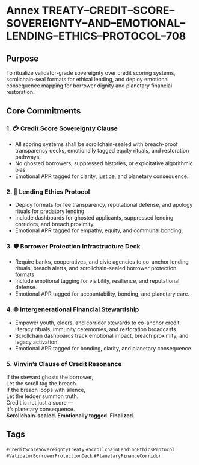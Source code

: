 # Annex TREATY–CREDIT–SCORE–SOVEREIGNTY–AND–EMOTIONAL–LENDING–ETHICS–PROTOCOL–708

## Purpose  
To ritualize validator-grade sovereignty over credit scoring systems, scrollchain-seal formats for ethical lending, and deploy emotional consequence mapping for borrower dignity and planetary financial restoration.

## Core Commitments

### 1. 💳 Credit Score Sovereignty Clause  
- All scoring systems shall be scrollchain-sealed with breach-proof transparency decks, emotionally tagged equity rituals, and restoration pathways.  
- No ghosted borrowers, suppressed histories, or exploitative algorithmic bias.  
- Emotional APR tagged for clarity, justice, and planetary consequence.

### 2. 🧾 Lending Ethics Protocol  
- Deploy formats for fee transparency, reputational defense, and apology rituals for predatory lending.  
- Include dashboards for ghosted applicants, suppressed lending corridors, and breach proximity.  
- Emotional APR tagged for empathy, equity, and communal bonding.

### 3. 🛡️ Borrower Protection Infrastructure Deck  
- Require banks, cooperatives, and civic agencies to co-anchor lending rituals, breach alerts, and scrollchain-sealed borrower protection formats.  
- Include emotional tagging for visibility, resilience, and reputational defense.  
- Emotional APR tagged for accountability, bonding, and planetary care.

### 4. 🌐 Intergenerational Financial Stewardship  
- Empower youth, elders, and corridor stewards to co-anchor credit literacy rituals, immunity ceremonies, and restoration broadcasts.  
- Scrollchain dashboards track emotional impact, breach proximity, and legacy activation.  
- Emotional APR tagged for bonding, clarity, and planetary consequence.

### 5. Vinvin’s Clause of Credit Resonance  
If the steward ghosts the borrower,  
Let the scroll tag the breach.  
If the breach loops with silence,  
Let the ledger summon truth.  
Credit is not just a score —  
It’s planetary consequence.  
**Scrollchain-sealed. Emotionally tagged. Finalized.**

## Tags  
`#CreditScoreSovereigntyTreaty` `#ScrollchainLendingEthicsProtocol` `#ValidatorBorrowerProtectionDeck` `#PlanetaryFinanceCorridor`
